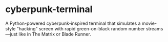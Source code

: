 # cyberpunk-terminal
A Python-powered cyberpunk-inspired terminal that simulates a movie-style "hacking" screen with rapid green-on-black random number streams—just like in The Matrix or Blade Runner.
